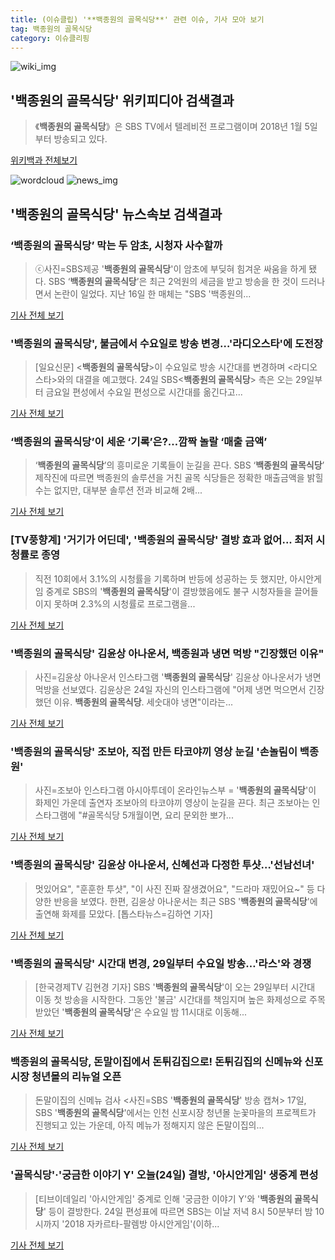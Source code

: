 ```yaml
---
title: (이슈클립) '**백종원의 골목식당**' 관련 이슈, 기사 모아 보기
tag: 백종원의 골목식당
category: 이슈클리핑
---
```

![wiki_img](https://user-images.githubusercontent.com/42597476/44503234-41136a80-a6d0-11e8-9071-6fc6418eafe4.png)
## **'**백종원의 골목식당**'** 위키피디아 검색결과
>《**백종원의 골목식당**》은 SBS TV에서 텔레비전 프로그램이며 2018년 1월 5일부터 방송되고 있다.

<a href="https://ko.wikipedia.org/wiki/백종원의 골목식당" target="_blank">위키백과 전체보기</a>

![wordcloud](https://s3.ap-northeast-2.amazonaws.com/lyrics101-wordcloud/2018-08-25-1535162803.png)
![news_img](https://user-images.githubusercontent.com/42597476/44507050-1206f400-a6e4-11e8-8d98-7ffbfebb353f.png)
## **'**백종원의 골목식당**'** 뉴스속보 검색결과
### ‘**백종원의 골목식당**’ 막는 두 암초, 시청자 사수할까

>ⓒ사진=SBS제공 '**백종원의 골목식당**'이 암초에 부딪혀 힘겨운 싸움을 하게 됐다. SBS ‘**백종원의 골목식당**’은 최근 2억원의 세금을 받고 방송을 한 것이 드러나면서 논란이 일었다. 지난 16일 한 매체는 "SBS '백종원의...

<a href="http://www.dailian.co.kr/news/view/734864/?sc=naver" target="_blank">기사 전체 보기</a>

### '**백종원의 골목식당**', 불금에서 수요일로 방송 변경…'라디오스타'에 도전장

>[일요신문] <**백종원의 골목식당**>이 수요일로 방송 시간대를 변경하며 <라디오스타>와의 대결을 예고했다. 24일 SBS<**백종원의 골목식당**> 측은 오는 29일부터 금요일 편성에서 수요일 편성으로 시간대를 옮긴다고...

<a href="http://ilyo.co.kr/?ac=article_view&entry_id=307618" target="_blank">기사 전체 보기</a>

### ‘**백종원의 골목식당**’이 세운 ‘기록’은?…깜짝 놀랄 ‘매출 금액’

>‘**백종원의 골목식당**’의 흥미로운 기록들이 눈길을 끈다. SBS ‘**백종원의 골목식당**’ 제작진에 따르면 백종원의 솔루션을 거친 골목 식당들은 정확한 매출금액을 밝힐 수는 없지만, 대부분 솔루션 전과 비교해 2배...

<a href="http://daily.hankooki.com/lpage/entv/201808/dh20180825063120139020.htm" target="_blank">기사 전체 보기</a>

### [TV풍향계] '거기가 어딘데', '**백종원의 골목식당**' 결방 효과 없어... 최저 시청률로 종영

>직전 10회에서 3.1%의 시청률을 기록하며 반등에 성공하는 듯 했지만, 아시안게임 중계로 SBS의 '**백종원의 골목식당**'이 결방했음에도 불구 시청자들을 끌어들이지 못하며 2.3%의 시청률로 프로그램을...

<a href="http://www.sportsq.co.kr/news/articleView.html?idxno=299996" target="_blank">기사 전체 보기</a>

### '**백종원의 골목식당**' 김윤상 아나운서, 백종원과 냉면 먹방 "긴장했던 이유"

>사진=김윤상 아나운서 인스타그램 '**백종원의 골목식당**' 김윤상 아나운서가 냉면 먹방을 선보였다. 김윤상은 24일 자신의 인스타그램에 "어제 냉면 먹으면서 긴장했던 이유. **백종원의 골목식당**. 세숫대야 냉면"이라는...

<a href="http://sports.hankooki.com/lpage/entv/201808/sp20180825072612136730.htm" target="_blank">기사 전체 보기</a>

### '**백종원의 골목식당**' 조보아, 직접 만든 타코야끼 영상 눈길 '손놀림이 백종원'

>사진=조보아 인스타그램 아시아투데이 온라인뉴스부 = '**백종원의 골목식당**'이 화제인 가운데 출연자 조보아의 타코야끼 영상이 눈길을 끈다. 최근 조보아는 인스타그램에 "#골목식당 5개월이면, 요리 문외한 뽀가...

<a href="http://www.asiatoday.co.kr/view.php?key=20180825000708284" target="_blank">기사 전체 보기</a>

### '**백종원의 골목식당**' 김윤상 아나운서, 신혜선과 다정한 투샷…'선남선녀'

>멋있어요", "훈훈한 투샷", "이 사진 진짜 잘생겼어요", "드라마 재밌어요~" 등 다양한 반응을 보였다.   한편, 김윤상 아나운서는 최근 SBS '**백종원의 골목식당**'에 출연해 화제를 모았다.   [톱스타뉴스=김하연 기자]

<a href="http://www.topstarnews.net/news/articleView.html?idxno=470605" target="_blank">기사 전체 보기</a>

### '**백종원의 골목식당**' 시간대 변경, 29일부터 수요일 방송…'라스'와 경쟁

>[한국경제TV 김현경 기자] SBS '**백종원의 골목식당**'이 오는 29일부터 시간대 이동 첫 방송을 시작한다. 그동안 '불금' 시간대를 책임지며 높은 화제성으로 주목 받았던 '**백종원의 골목식당**'은 수요일 밤 11시대로 이동해...

<a href="http://news.wowtv.co.kr/NewsCenter/News/Read?articleId=A201808240387&t=NN" target="_blank">기사 전체 보기</a>

### **백종원의 골목식당**, 돈말이집에서 돈튀김집으로! 돈튀김집의 신메뉴와 신포시장 청년몰의 리뉴얼 오픈

>돈말이집의 신메뉴 검사 <사진=SBS '**백종원의 골목식당**' 방송 캡쳐> 17일, SBS '**백종원의 골목식당**'에서는 인천 신포시장 청년몰 눈꽃마을의 프로젝트가 진행되고 있는 가운데, 아직 메뉴가 정해지지 않은 돈말이집의...

<a href="http://www.sommeliertimes.com/news/articleView.html?idxno=10022" target="_blank">기사 전체 보기</a>

### '골목식당'·'궁금한 이야기 Y' 오늘(24일) 결방, '아시안게임' 생중계 편성

>[티브이데일리 '아시안게임' 중계로 인해 '궁금한 이야기 Y'와 '**백종원의 골목식당**' 등이 결방한다. 24일 편성표에 따르면 SBS는 이날 저녁 8시 50분부터 밤 10시까지 '2018 자카르타-팔렘방 아시안게임'(이하...

<a href="http://tvdaily.asiae.co.kr/read.php3?aid=15350701901387797002" target="_blank">기사 전체 보기</a>


